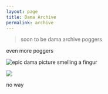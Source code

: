 ```yaml
---
layout: page
title: Dama Archive
permalink: archive
---
```


> soon to be dama archive poggers

even more poggers

![epic dama picture smelling a fingur](https://i.imgur.com/ON2Xu2I.jpg)


<img class="mx-auto shadow rounded w-3/4" src="https://i.imgur.com/ON2Xu2I.jpg">

no way